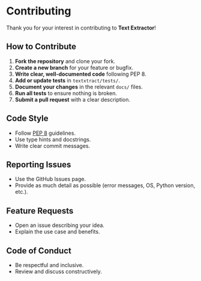 # Contributing

Thank you for your interest in contributing to **Text Extractor**!

## How to Contribute

1. **Fork the repository** and clone your fork.
2. **Create a new branch** for your feature or bugfix.
3. **Write clear, well-documented code** following PEP 8.
4. **Add or update tests** in `textxtract/tests/`.
5. **Document your changes** in the relevant `docs/` files.
6. **Run all tests** to ensure nothing is broken.
7. **Submit a pull request** with a clear description.

## Code Style

- Follow [PEP 8](https://www.python.org/dev/peps/pep-0008/) guidelines.
- Use type hints and docstrings.
- Write clear commit messages.

## Reporting Issues

- Use the GitHub Issues page.
- Provide as much detail as possible (error messages, OS, Python version, etc.).

## Feature Requests

- Open an issue describing your idea.
- Explain the use case and benefits.

## Code of Conduct

- Be respectful and inclusive.
- Review and discuss constructively.